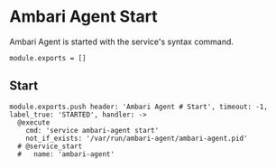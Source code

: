 
# Ambari Agent Start

Ambari Agent is started with the service's syntax command.

    module.exports = []

## Start

    module.exports.push header: 'Ambari Agent # Start', timeout: -1, label_true: 'STARTED', handler: ->
      @execute
        cmd: 'service ambari-agent start'
        not_if_exists: '/var/run/ambari-agent/ambari-agent.pid'
      # @service_start
      #   name: 'ambari-agent'
